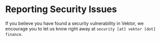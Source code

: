 # Reporting Security Issues

If you believe you have found a security vulnerability in Vektor, we encourage you to let us know right away at `security [at] vektor [dot] finance`.
